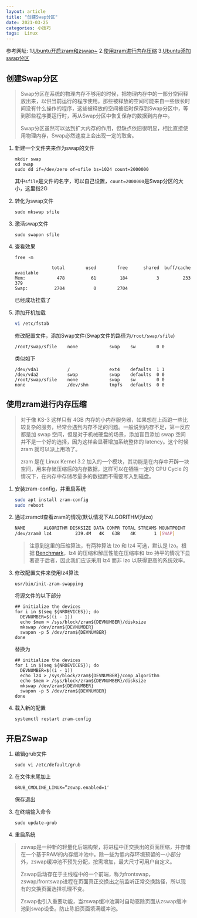 ```yaml
---
layout: article
title: "创建Swap分区"
date: 2021-03-25
categories: 小技巧
tags:  Linux
---
```


参考网址:
1.[Ubuntu开启zram和zswap~](https://imhy.zbyzbyzby.com/wordpress/?p=815)
2.[使用zram进行内存压缩](https://blog.gloriousdays.pw/2018/11/30/memory-compress-using-zram/)
3.[Ubuntu添加swap分区](https://www.jianshu.com/p/498858f8d704)

## 创建Swap分区

>Swap分区在系统的物理内存不够用的时候，把物理内存中的一部分空间释放出来，以供当前运行的程序使用。那些被释放的空间可能来自一些很长时间没有什么操作的程序，这些被释放的空间被临时保存到Swap分区中，等到那些程序要运行时，再从Swap分区中恢复保存的数据到内存中。
>
>Swap分区虽然可以达到扩大内存的作用，但缺点依旧很明显，相比直接使用物理内存，Swap必然速度上会出现一定的取舍。

1. 新建一个文件夹来作为swap的文件

   ```shell
   mkdir swap
   cd swap
   sudo dd if=/dev/zero of=sfile bs=1024 count=2000000
   ```

   其中`sfile`是文件的名字，可以自己设置，`count=2000000`是Swap分区的大小，这里指2G

2. 转化为swap文件

   `sudo mkswap sfile`

3. 激活swap文件

   `sudo swapon sfile`

4. 查看效果

   `free -m`

   ```shell
                 total        used        free      shared  buff/cache   available
   Mem:            478          61         184           3         233         379
   Swap:          2704           0        2704
   ```

   已经成功挂载了

5. 添加开机加载

   ```bash
   vi /etc/fstab
   ```

   修改配置文件，添加Swap文件(Swap文件的路径为`/root/swap/sfile`)

   `/root/swap/sfile    none            swap    sw        0 0`

   类似如下

   ```shell
   /dev/vda1           /               ext4    defaults  1 1
   /dev/vda2           swap            swap    defaults  0 0
   /root/swap/sfile    none            swap    sw        0 0
   none                /dev/shm        tmpfs   defaults  0 0
   ```

## 使用zram进行内存压缩

>对于像 KS-3 这样只有 4GB 内存的小内存服务器，如果想在上面跑一些比较复杂的服务，经常会遇到内存不足的问题。一般说到内存不足，第一反应都是加 swap 空间，但是对于机械硬盘的场景，添加盲目添加 swap 空间并不是一个好的选择，因为这样会显著增加系统整体的 latency。这个时候 zram 就可以派上用场了。
>
>zram 是在 Linux Kernel 3.2 加入的一个模块，其功能是在内存中开辟一块空间，用来存储压缩后的内存数据，这样可以在牺牲一定的 CPU Cycle 的情况下，在内存中存储尽量多的数据而不需要写入到磁盘。

1. 安装zram-config，并重启系统

   ```bash
   sudo apt install zram-config
   sudo reboot
   ```

2. 通过zramctl查看zram的情况(默认情况下ALGORITHM为lzo)

   ```bash
   NAME       ALGORITHM DISKSIZE DATA COMPR TOTAL STREAMS MOUNTPOINT
   /dev/zram0 lz4         239.4M   4K   63B    4K       1 [SWAP]
   ```

   > 注意到这里的压缩算法，有两种算法 lzo 和 lz4 可选，默认是 lzo。根据 [Benchmark](https://github.com/lz4/lz4)，lz4 的压缩和解压性能在压缩率和 lzo 持平的情况下显著高于后者，因此我们应该采用 lz4 而非 lzo 以获得更高的系统效率。

3. 修改配置文件来使用lz4算法

   `usr/bin/init-zram-swapping`

   将源文件的以下部分

   ```shell
   ## initialize the devices
   for i in $(seq ${NRDEVICES}); do
     DEVNUMBER=$((i - 1))
     echo $mem > /sys/block/zram${DEVNUMBER}/disksize
     mkswap /dev/zram${DEVNUMBER}
     swapon -p 5 /dev/zram${DEVNUMBER}
   done
   ```

   替换为

   ```shell
   ## initialize the devices
   for i in $(seq ${NRDEVICES}); do
     DEVNUMBER=$((i - 1))
     echo lz4 > /sys/block/zram${DEVNUMBER}/comp_algorithm
     echo $mem > /sys/block/zram${DEVNUMBER}/disksize
     mkswap /dev/zram${DEVNUMBER}
     swapon -p 5 /dev/zram${DEVNUMBER}
   done
   ```

4. 载入新的配置

   `systemctl restart zram-config`

## 开启ZSwap

1. 编辑grub文件

   `sudo vi /etc/default/grub`

2. 在文件末尾加上

   ```shell
   GRUB_CMDLINE_LINUX=”zswap.enabled=1″
   ```

   保存退出

3. 在终端输入命令

   `sudo update-grub`

4. 重启系统

> zswap是一种新的轻量化后端构架，将进程中正交换出的页面压缩，并存储在一个基于RAM的内存缓冲池中。除一些为低内存环境预留的一小部分外，zswap缓冲池不预先分配，按需增加，最大尺寸可用户自定义。
>
> Zswap启动存在于主线程中的一个前端，称为frontswap，zswap/frontswap进程在页面真正交换出之前监听正常交换路径，所以现有的交换页面选择机理不变。
>
> Zswap也引入重要功能，当zswap缓冲池满时自动驱除页面从zswap缓冲池到swap设备。防止陈旧页面填满缓冲池。
